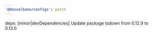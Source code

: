 ```yaml
---
'@desselbane/configs': patch
---
```


deps: [minor|devDependencies] Update package tsdown from 0.12.9 to 0.13.0
